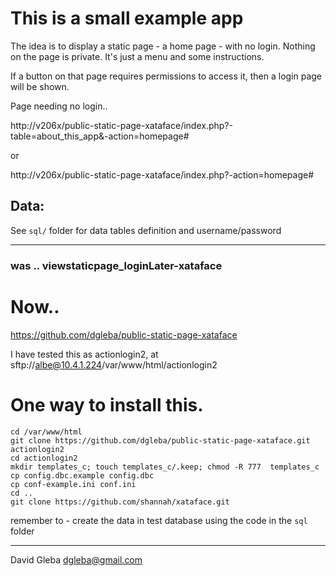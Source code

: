 
# This is a small example app 

The idea is to display a static page - a home page - with no login. Nothing on the page is private. It's just a menu and some instructions.

If a button on that page requires permissions to access it, then a login page will be shown.

Page needing no login..

http://v206x/public-static-page-xataface/index.php?-table=about_this_app&-action=homepage#  

or

http://v206x/public-static-page-xataface/index.php?-action=homepage#  


## Data:

See `sql/` folder for data tables definition and username/password

---

### was .. viewstaticpage_loginLater-xataface

# Now..

https://github.com/dgleba/public-static-page-xataface

I have tested this as actionlogin2, at sftp://albe@10.4.1.224/var/www/html/actionlogin2


# One way to install this.

```
cd /var/www/html
git clone https://github.com/dgleba/public-static-page-xataface.git actionlogin2
cd actionlogin2
mkdir templates_c; touch templates_c/.keep; chmod -R 777  templates_c
cp config.dbc.example config.dbc
cp conf-example.ini conf.ini
cd ..
git clone https://github.com/shannah/xataface.git
```
remember to - create the data in test database using the code in the `sql` folder


---
David Gleba
dgleba@gmail.com

